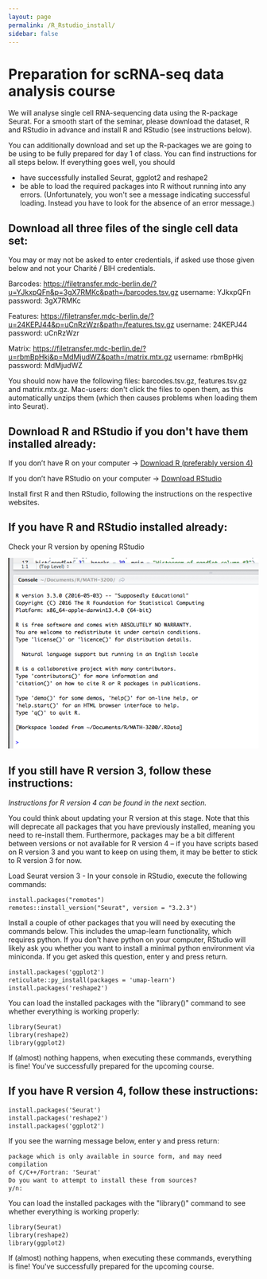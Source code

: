 ```yaml
---
layout: page
permalink: /R_Rstudio_install/
sidebar: false
---
```



# Preparation for scRNA-seq data analysis course

We will analyse single cell RNA-sequencing data using the R-package Seurat. For a smooth start of the seminar, please download the dataset, R and RStudio in advance and install R and RStudio (see instructions below).

You can additionally download and set up the R-packages we are going to be using to be fully prepared for day 1 of class. You can find instructions for all steps below. If everything goes well, you should

- have successfully installed Seurat, ggplot2 and reshape2
- be able to load the required packages into R without running into any errors. (Unfortunately, you won't see a message indicating successful loading. Instead you have to look for the absence of an error message.)

## Download all three files of the single cell data set:
You may or may not be asked to enter credentials, if asked use those given below and not your Charité / BIH credentials.

Barcodes: https://filetransfer.mdc-berlin.de/?u=YJkxpQFn&p=3gX7RMKc&path=/barcodes.tsv.gz
username: YJkxpQFn  password: 3gX7RMKc

Features: https://filetransfer.mdc-berlin.de/?u=24KEPJ44&p=uCnRzWzr&path=/features.tsv.gz
username: 24KEPJ44   password: uCnRzWzr

Matrix: https://filetransfer.mdc-berlin.de/?u=rbmBpHkj&p=MdMjudWZ&path=/matrix.mtx.gz
username: rbmBpHkj   password: MdMjudWZ

You should now have the following files: barcodes.tsv.gz, features.tsv.gz and matrix.mtx.gz.
Mac-users: don't click the files to open them, as this automatically unzips them (which then causes problems when loading them into Seurat).

## Download R and RStudio if you don't have them installed already:

If you donʼt have R on your computer -> [Download R (preferably version 4)](https://cran.r-project.org/)

If you donʼt have RStudio on your computer -> [Download RStudio](https://www.rstudio.com/products/rstudio/download/)

Install first R and then RStudio, following the instructions on the respective websites.


## If you have R and RStudio installed already:
Check your R version by opening RStudio

![](https://github.com/buchauer-lab/charite-sc-data-course/blob/main/docs/images/R_version_screen_cropped.png)


## If you still have R version 3, follow these instructions:

*Instructions for R version 4 can be found in the next section.*

You could think about updating your R version at this stage. Note that this will deprecate all packages that you have previously installed, meaning you need to re-install them. Furthermore, packages may be a bit different between versions or not available for R version 4 – if you have scripts based on R version 3 and you want to keep on using them, it may be better to stick to R version 3 for now.

Load Seurat version 3 - In your console in RStudio, execute the following commands:

```
install.packages("remotes")
remotes::install_version("Seurat", version = "3.2.3")
```

Install a couple of other packages that you will need by executing the commands below. This includes the umap-learn functionality, which requires python. If you don't have python on your computer, RStudio will likely ask you whether you want to install a minimal python environment via miniconda. If you get asked this question, enter y and press return.

```
install.packages('ggplot2')
reticulate::py_install(packages = 'umap-learn')
install.packages('reshape2')
```

You can load the installed packages with the "library()" command to see whether everything is working properly:

```
library(Seurat)
library(reshape2)
library(ggplot2)
```

If (almost) nothing happens, when executing these commands, everything is fine! You've successfully prepared for the upcoming course.

## If you have R version 4, follow these instructions:

```
install.packages('Seurat')
install.packages('reshape2')
install.packages('ggplot2')
```

If you see the warning message below, enter y and press return:

```
package which is only available in source form, and may need compilation
of C/C++/Fortran: 'Seurat'
Do you want to attempt to install these from sources?
y/n:
```

You can load the installed packages with the "library()" command to see whether everything is working properly:

```
library(Seurat)
library(reshape2)
library(ggplot2)
```

If (almost) nothing happens, when executing these commands, everything is fine! You've successfully prepared for the upcoming course.
